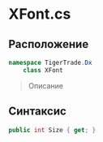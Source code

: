 
# XFont.cs
## Расположение
```csharp
namespace TigerTrade.Dx  
    class XFont
```

> Описание

## Синтаксис
```csharp
public int Size { get; }
```

